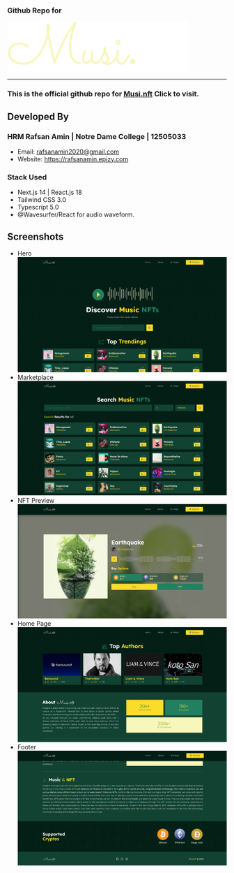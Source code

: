 ### Github Repo for

![musi.nft](/public/logo.svg)

<hr>

### This is the official github repo for [Musi.nft](https://musi-nft.vercel.app) Click to visit.

## Developed By

### **HRM Rafsan Amin** | Notre Dame College | 12505033

- Email: rafsanamin2020@gmail.com
- Website: https://rafsanamin.epizy.com

### Stack Used

- Next.js 14 | React.js 18
- Tailwind CSS 3.0
- Typescript 5.0
- @Wavesurfer/React for audio waveform.

## Screenshots

- Hero
  ![musi.nft](/assets/1.png)
- Marketplace
  ![musi.nft](/assets/2.png)
- NFT Preview
  ![musi.nft](/assets/3.png)
- Home Page
  ![musi.nft](/assets/4.png)
- Footer
  ![musi.nft](/assets/5.png)
